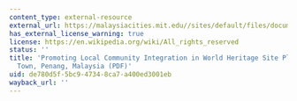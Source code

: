 ```yaml
---
content_type: external-resource
external_url: https://malaysiacities.mit.edu//sites/default/files/documents/rasha.pdf
has_external_license_warning: true
license: https://en.wikipedia.org/wiki/All_rights_reserved
status: ''
title: 'Promoting Local Community Integration in World Heritage Site Planning: George
  Town, Penang, Malaysia (PDF)'
uid: de780d5f-5bc9-4734-8ca7-a400ed3001eb
wayback_url: ''
---
```

